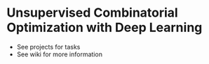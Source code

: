 # Unsupervised Combinatorial Optimization with Deep Learning
* See projects for tasks
* See wiki for more information